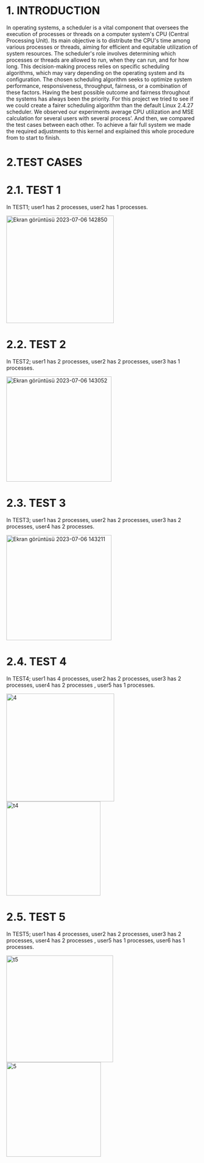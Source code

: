 # 1. INTRODUCTION 
In operating systems, a scheduler is a vital component that oversees the execution of processes or threads on a computer system's CPU (Central Processing Unit). Its main objective is to distribute the CPU's time among various processes or threads, aiming for efficient and equitable utilization of system resources. 
The scheduler's role involves determining which processes or threads are allowed to run, when they can run, and for how long. This decision-making process relies on specific scheduling algorithms, which may vary depending on the operating system and its configuration. The chosen scheduling algorithm seeks to optimize system performance, responsiveness, throughput, fairness, or a combination of these factors. 
Having the best possible outcome and fairness throughout the systems has always been the priority. For this project we tried to see if we could create a fairer scheduling algorithm than the default Linux 2.4.27 scheduler. We observed our experiments average CPU utilization and MSE calculation for several users with several process’. And then, we compared the test cases between each other. To achieve a fair full system we made the required adjustments to this kernel and explained this whole procedure from to start to finish. 
# 2.TEST CASES
# 2.1. TEST 1 
In TEST1; user1 has 2 processes, user2 has 1 processes.

<img width="282" alt="Ekran görüntüsü 2023-07-06 142850" src="https://github.com/CerenYazgan/Fair_Share_Scheduler/assets/129899574/4dd10699-ae47-4f31-803b-59f9706ee280">

# 2.2. TEST 2
In TEST2; user1 has 2 processes, user2 has 2 processes, user3 has 1 processes.

<img width="276" alt="Ekran görüntüsü 2023-07-06 143052" src="https://github.com/CerenYazgan/Fair_Share_Scheduler/assets/129899574/cea6487d-8b26-4101-920f-877640f4e8c6">

# 2.3. TEST 3
In TEST3; user1 has 2 processes, user2 has 2 processes, user3 has 2 processes, user4 has 2 processes.
 

<img width="276" alt="Ekran görüntüsü 2023-07-06 143211" src="https://github.com/CerenYazgan/Fair_Share_Scheduler/assets/129899574/888a97c6-86d7-476a-8db9-7772f43eada3">

# 2.4. TEST 4
In TEST4; user1 has 4 processes, user2 has 2 processes, user3 has 2 processes, user4 has 2 processes , user5 has 1 processes.
 

<img width="283" alt="4" src="https://github.com/CerenYazgan/Fair_Share_Scheduler/assets/129899574/021830bf-d4d6-43a0-a3f9-4bfb4441b38f">
<img width="247" alt="t4" src="https://github.com/CerenYazgan/Fair_Share_Scheduler/assets/129899574/653ba05d-bbae-4258-8030-ba4aca618628">

# 2.5. TEST 5
In TEST5; user1 has 4 processes, user2 has 2 processes, user3 has 2 processes, user4 has 2 processes , user5 has 1 processes, user6 has 1 processes.


 <img width="280" alt="t5" src="https://github.com/CerenYazgan/Fair_Share_Scheduler/assets/129899574/0744a2c3-2e48-4795-9232-3dc26fd180e7"> 
<img width="248" alt="5" src="https://github.com/CerenYazgan/Fair_Share_Scheduler/assets/129899574/7ca3e2a9-f147-4a29-a79f-4a616bc01ef0">

